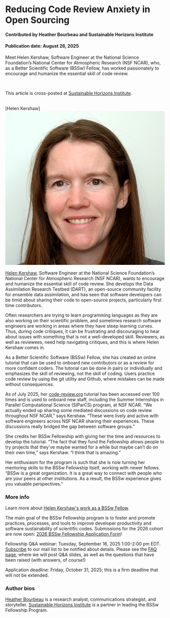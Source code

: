 # Reducing Code Review Anxiety in Open Sourcing

#### Contributed by Heather Bourbeau and Sustainable Horizons Institute

#### Publication date: August 26, 2025

Meet Helen Kershaw, Software Engineer at the National Science Foundation’s National Center for Atmospheric Research (NSF NCAR), who, as a Better Scientific Software (BSSw) Fellow, has worked passionately to encourage and humanize the essential skill of code review.

<br>

This article is cross-posted at [Sustainable Horizons Institute](https://shinstitute.org/better-scientific-software-bssw-fellowship-previous-fellows-spotlight-helen-kershaw/).

<br>
[Helen Kershaw]<img src='../../images/People_2023_F_Kershaw.png' class='logo' />

<br>

[Helen Kershaw](https://bssw.io/fellows/helen-kershaw), Software Engineer at the National Science Foundation’s National Center for Atmospheric Research (NSF NCAR), wants to encourage and humanize the essential skill of code review. She develops the Data Assimilation Research Testbed (DART), an open-source community facility for ensemble data assimilation, and has seen that software developers can be timid about sharing their code to open-source projects, particularly first time contributors. 

Often researchers are trying to learn programming languages as they are also working on their scientific problem, and sometimes research software engineers are working in areas where they have steep learning curves. Thus, during code critiques, it can be frustrating and discouraging to hear about issues with something that is not a well-developed skill. Reviewers, as well as reviewees, need help navigating critiques, and this is where Helen Kershaw comes in. 

As a Better Scientific Software (BSSw) Fellow, she has created an online tutorial that can be used to onboard new contributors or as a review for more confident coders. The tutorial can be done in pairs or individually and emphasizes the skill of reviewing, not the skill of coding. Users practice code review by using the git utility and Github, where mistakes can be made without consequences.

As of July 2025, her [code-review.org](https://code-review.org/) tutorial has been accessed over 100 times and is used to onboard new staff, including the Summer Internships in Parallel Computational Science (SIParCS) program, at NSF NCAR. “We actually ended up sharing some mediated discussions on code review throughout NSF NCAR,” says Kershaw. “These were lively and active with software engineers across NSF NCAR sharing their experiences. These discussions really bridged the gap between software groups.” 

She credits her BSSw Fellowship with giving her the time and resources to develop the tutorial.  “The fact that they fund the Fellowship allows people to try projects that they've maybe wanted for a while but maybe can’t do on their own time,” says Kershaw. “I think that is amazing.”

Her enthusiasm for the program is such that she is now turning her mentoring skills to the BSSw Fellowship itself, working with newer fellows. “BSSw is a great organization. It is a great way to connect with people who are your peers at other institutions. As a result, the BSSw experience gives you valuable perspectives.”  

### More info
Learn more about [Helen Kershaw's work as a BSSw Fellow](https://bssw.io/fellows/helen-kershaw).

The main goal of the BSSw Fellowship program is to foster and promote practices, processes, and tools to improve developer productivity and software sustainability of scientific codes. Submissions for the 2026 cohort are now open: [2026 BSSw Fellowship Application Form](https://bssw.io/pages/apply-for-the-bssw-fellowship-program)!

Fellowship Q&A webinar: Tuesday, September 16, 2025 1:00-2:00 pm EDT. [Subscribe](https://bssw.io/pages/receive-our-email-digest) to our mail list to be notified about details. Please see the [FAQ page](https://bssw.io/pages/bssw-fellowship-faq), where we will post Q&A slides, as well as the questions that have been raised (with answers, of course!)

Application deadline: Friday, October 31, 2025; this is a firm deadline that will not be extended.

### Author bios
[Heather Bourbeau](https://www.linkedin.com/in/heatherbourbeau/) is a research analyst, communications strategist, and storyteller.
[Sustainable Horizons Institute](https://shinstitute.org) is a partner in leading the BSSw Fellowship Program.

<!---
Publish: yes
Track: bssw fellowship
Topics: Funding sources and programs, projects and organizations
OpenGraph image: OG_2508_BSSwFellowships.png
--->
